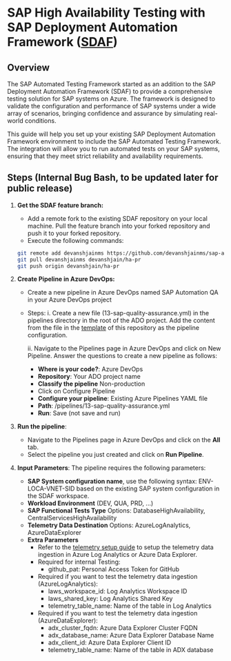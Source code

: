 # SAP High Availability Testing with SAP Deployment Automation Framework ([SDAF](https://github.com/Azure/sap-automation))

## Overview

The SAP Automated Testing Framework started as an addition to the SAP Deployment Automation Framework (SDAF) to provide a comprehensive testing solution for SAP systems on Azure. The framework is designed to validate the configuration and performance of SAP systems under a wide array of scenarios, bringing confidence and assurance by simulating real-world conditions.

This guide will help you set up your existing SAP Deployment Automation Framework environment to include the SAP Automated Testing Framework. The integration will allow you to run automated tests on your SAP systems, ensuring that they meet strict reliability and availability requirements.

## Steps (Internal Bug Bash, to be updated later for public release)

1. **Get the SDAF feature branch:**  
   - Add a remote fork to the existing SDAF repository on your local machine. Pull the feature branch into your forked repository and push it to your forked repository.
   - Execute the following commands:

   ```bash
   git remote add devanshjainms https://github.com/devanshjainms/sap-automation/tree/devanshjain/ha-pr
   git pull devanshjainms devanshjain/ha-pr
   git push origin devanshjain/ha-pr
   ```

2. **Create Pipeline in Azure DevOps:** 
    - Create a new pipeline in Azure DevOps named SAP Automation QA in your Azure DevOps project
    - Steps:
        i. Create a new file (13-sap-quality-assurance.yml) in the pipelines directory in the root of the ADO project. Add the content from the file in the [template](../src/templates/azure-pipeline.yml) of this repository as the pipeline configuration.

        ii. Navigate to the Pipelines page in Azure DevOps and click on New Pipeline. Answer the questions to create a new pipeline as follows:

        - **Where is your code?**: Azure DevOps
        - **Repository**: Your ADO project name
        - **Classify the pipeline** Non-production
        - Click on Configure Pipeline
        - **Configure your pipeline**: Existing Azure Pipelines YAML file
        - **Path**: /pipelines/13-sap-quality-assurance.yml
        - **Run**: Save (not save and run)

3. **Run the pipeline**:
    - Navigate to the Pipelines page in Azure DevOps and click on the **All** tab.
    - Select the pipeline you just created and click on **Run Pipeline**.

4. **Input Parameters**: The pipeline requires the following parameters:

    - **SAP System configuration name**, use the following syntax: ENV-LOCA-VNET-SID based on the existing SAP system configuration in the SDAF workspace.
    - **Workload Environment** (DEV, QUA, PRD, ...)
    - **SAP Functional Tests Type** Options: DatabaseHighAvailability, CentralServicesHighAvailability
    - **Telemetry Data Destination** Options: AzureLogAnalytics, AzureDataExplorer
    - **Extra Parameters**
      - Refer to the [telemetry setup guide](../docs/TELEMETRY_SETUP.md) to setup the telemetry data ingestion in Azure Log Analytics or Azure Data Explorer.
      - Required for internal Testing:
        - github_pat: Personal Access Token for GitHub
      - Required if you want to test the telemetry data ingestion (AzureLogAnalytics):
        - laws_workspace_id: Log Analytics Workspace ID
        - laws_shared_key: Log Analytics Shared Key
        - telemetry_table_name: Name of the table in Log Analytics
      - Required if you want to test the telemetry data ingestion (AzureDataExplorer):
        - adx_cluster_fqdn: Azure Data Explorer Cluster FQDN
        - adx_database_name: Azure Data Explorer Database Name
        - adx_client_id: Azure Data Explorer Client ID
        - telemetry_table_name: Name of the table in ADX database

